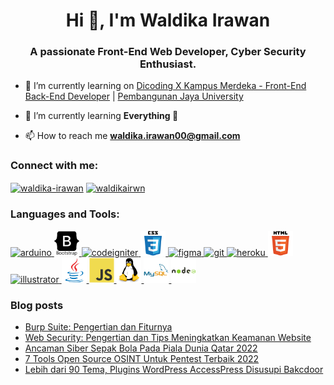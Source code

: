 <h1 align="center">Hi 👋, I'm Waldika Irawan</h1>
<h3 align="center">A passionate Front-End Web Developer, Cyber Security Enthusiast.</h3>

- 🔭 I’m currently learning on [Dicoding X Kampus Merdeka - Front-End Back-End Developer](https://www.dicoding.com) | [Pembangunan Jaya University](https://www.upj.ac.id)

- 🌱 I’m currently learning **Everything 🤣**

- 📫 How to reach me **waldika.irawan00@gmail.com**

<h3 align="left">Connect with me:</h3>
<p align="left">
<a href="https://linkedin.com/in/waldika-irawan13" target="blank"><img align="center" src="https://raw.githubusercontent.com/rahuldkjain/github-profile-readme-generator/master/src/images/icons/Social/linked-in-alt.svg" alt="waldika-irawan" height="30" width="40" /></a>
<a href="https://instagram.com/waldikairwn" target="blank"><img align="center" src="https://raw.githubusercontent.com/rahuldkjain/github-profile-readme-generator/master/src/images/icons/Social/instagram.svg" alt="waldikairwn" height="30" width="40" /></a>
</p>

<h3 align="left">Languages and Tools:</h3>
<p align="left"> <a href="https://www.arduino.cc/" target="_blank" rel="noreferrer"> <img src="https://cdn.worldvectorlogo.com/logos/arduino-1.svg" alt="arduino" width="40" height="40"/> </a> <a href="https://getbootstrap.com" target="_blank" rel="noreferrer"> <img src="https://raw.githubusercontent.com/devicons/devicon/master/icons/bootstrap/bootstrap-plain-wordmark.svg" alt="bootstrap" width="40" height="40"/> </a> <a href="https://codeigniter.com" target="_blank" rel="noreferrer"> <img src="https://cdn.worldvectorlogo.com/logos/codeigniter.svg" alt="codeigniter" width="40" height="40"/> </a> <a href="https://www.w3schools.com/css/" target="_blank" rel="noreferrer"> <img src="https://raw.githubusercontent.com/devicons/devicon/master/icons/css3/css3-original-wordmark.svg" alt="css3" width="40" height="40"/> </a> <a href="https://www.figma.com/" target="_blank" rel="noreferrer"> <img src="https://www.vectorlogo.zone/logos/figma/figma-icon.svg" alt="figma" width="40" height="40"/> </a> <a href="https://git-scm.com/" target="_blank" rel="noreferrer"> <img src="https://www.vectorlogo.zone/logos/git-scm/git-scm-icon.svg" alt="git" width="40" height="40"/> </a> <a href="https://heroku.com" target="_blank" rel="noreferrer"> <img src="https://www.vectorlogo.zone/logos/heroku/heroku-icon.svg" alt="heroku" width="40" height="40"/> </a> <a href="https://www.w3.org/html/" target="_blank" rel="noreferrer"> <img src="https://raw.githubusercontent.com/devicons/devicon/master/icons/html5/html5-original-wordmark.svg" alt="html5" width="40" height="40"/> </a> <a href="https://www.adobe.com/in/products/illustrator.html" target="_blank" rel="noreferrer"> <img src="https://www.vectorlogo.zone/logos/adobe_illustrator/adobe_illustrator-icon.svg" alt="illustrator" width="40" height="40"/> </a> <a href="https://www.java.com" target="_blank" rel="noreferrer"> <img src="https://raw.githubusercontent.com/devicons/devicon/master/icons/java/java-original.svg" alt="java" width="40" height="40"/> </a> <a href="https://developer.mozilla.org/en-US/docs/Web/JavaScript" target="_blank" rel="noreferrer"> <img src="https://raw.githubusercontent.com/devicons/devicon/master/icons/javascript/javascript-original.svg" alt="javascript" width="40" height="40"/> </a> <a href="https://www.linux.org/" target="_blank" rel="noreferrer"> <img src="https://raw.githubusercontent.com/devicons/devicon/master/icons/linux/linux-original.svg" alt="linux" width="40" height="40"/> </a> <a href="https://www.mysql.com/" target="_blank" rel="noreferrer"> <img src="https://raw.githubusercontent.com/devicons/devicon/master/icons/mysql/mysql-original-wordmark.svg" alt="mysql" width="40" height="40"/> </a> <a href="https://nodejs.org" target="_blank" rel="noreferrer"> <img src="https://raw.githubusercontent.com/devicons/devicon/master/icons/nodejs/nodejs-original-wordmark.svg" alt="nodejs" width="40" height="40"/> </a> </p>

### Blog posts
<!-- BLOG-POST-LIST:START -->
- [Burp Suite: Pengertian dan Fiturnya](https://www.waldikairawan.com/2023/03/pengertian-burp-suite-dan-fiturnya.html)
- [Web Security: Pengertian dan Tips Meningkatkan Keamanan Website](https://www.waldikairawan.com/2023/03/web-security-pengertian-dan-tips.html)
- [Ancaman Siber Sepak Bola Pada Piala Dunia Qatar 2022](https://www.waldikairawan.com/2022/12/ancaman-siber-sepak-bola-pada-piala.html)
- [7 Tools Open Source OSINT Untuk Pentest Terbaik 2022](https://www.waldikairawan.com/2022/12/7-tools-open-source-osint-untuk-pentest.html)
- [Lebih dari 90 Tema, Plugins WordPress AccessPress Disusupi Bakcdoor](https://www.waldikairawan.com/2022/01/93-tema-plugin-accesspress-dihack.html)
<!-- BLOG-POST-LIST:END -->

